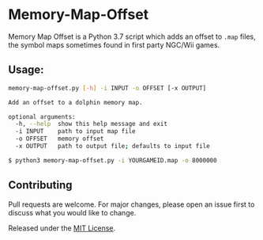 # Memory-Map-Offset

Memory Map Offset is a Python 3.7 script which adds an offset to `.map` files, the symbol maps sometimes found in first party NGC/Wii games.

## Usage:

```bash
memory-map-offset.py [-h] -i INPUT -o OFFSET [-x OUTPUT]

Add an offset to a dolphin memory map.

optional arguments:
  -h, --help  show this help message and exit
  -i INPUT    path to input map file
  -o OFFSET   memory offset
  -x OUTPUT   path to output file; defaults to input file

$ python3 memory-map-offset.py -i YOURGAMEID.map -o 8000000
```

## Contributing

Pull requests are welcome. For major changes, please open an issue first to discuss what you would like to change.

Released under the [MIT License](https://opensource.org/licenses/MIT).
